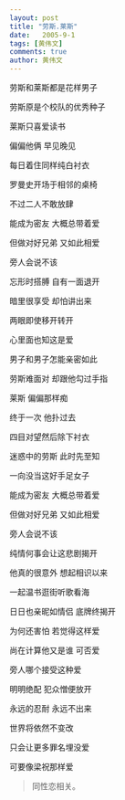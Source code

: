```yaml
---
layout: post
title: "劳斯.莱斯"
date:   2005-9-1
tags: [黄伟文]
comments: true
author: 黄伟文
---
```


劳斯和莱斯都是花样男子

劳斯原是个校队的优秀种子

莱斯只喜爱读书

偏偏他俩 早见晚见

每日着住同样纯白衬衣

罗曼史开场于相邻的桌椅

不过二人不敢放肆

能成为密友 大概总带着爱

但做对好兄弟 又如此相爱

旁人会说不该

忘形时搭膊 自有一面退开

暗里很享受 却怕讲出来

两眼即使移开转开

心里面也知这是爱

男子和男子怎能亲密如此

劳斯难面对 却跟他勾过手指

莱斯 偏偏那样痴

终于一次 他扑过去

四目对望然后除下衬衣

迷惑中的劳斯 此时先至知

一向没当这好手足女子

能成为密友 大概总带着爱

但做对好兄弟 又如此相爱

旁人会说不该

纯情何事会让这悲剧揭开

他真的很意外 想起相识以来

一起温书逛街听歌看海

日日也亲昵如情侣 底牌终揭开

为何还害怕 若觉得这样爱

尚在计算他又是谁 可否爱

旁人哪个接受这种爱

明明绝配 犯众憎便放开

永远的忍耐 永远不出来

世界将依然不变改

只会让更多罪名埋没爱

可要像梁祝那样爱

>同性恋相关。
